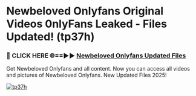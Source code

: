 # Newbeloved Onlyfans Original Videos 0nlyFans Leaked - Files Updated! (tp37h)

<h3>🔴 CLICK HERE 🌐==►► <a href="https://tinyurl.com/2m67pmp6" rel="nofollow">Newbeloved Onlyfans Updated Files</a></h3>

Get Newbeloved Onlyfans and all content. Now you can access all videos and pictures of Newbeloved Onlyfans. New Updated Files 2025!

[![tp37h](https://i.imgur.com/H4QAA4z.gif)](https://tinyurl.com/2m67pmp6)